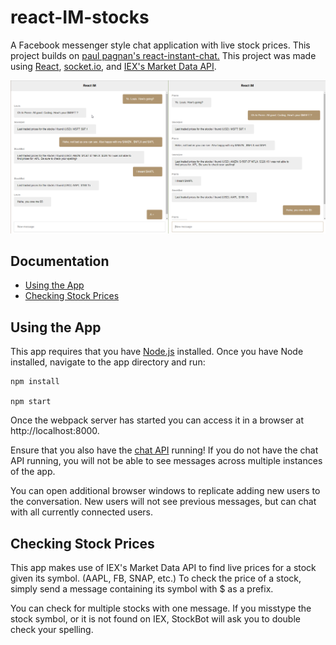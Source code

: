 # react-IM-stocks

A Facebook messenger style chat application with live stock prices.
This project builds on [paul pagnan's react-instant-chat.](https://github.com/paul-pagnan/react-instant-chat)
This project was made using [React](https://reactjs.org/), [socket.io](https://socket.io/), and [IEX's Market Data API](https://iextrading.com/developer/docs/#iex-market-data).

![](./example.png)

## Documentation

- [Using the App](#starting-the-app)
- [Checking Stock Prices](#checking-stock-prices)

## Using the App

This app requires that you have [Node.js](https://nodejs.org/en/) installed.
Once you have Node installed, navigate to the app directory and run:

```
npm install

npm start
```

Once the webpack server has started you can access it in a browser at http://localhost:8000.

Ensure that you also have the [chat API](https://github.com/paul-pagnan/simple-chat-api) running!
If you do not have the chat API running, you will not be able to see messages across multiple instances of the app.

You can open additional browser windows to replicate adding new users to the conversation.
New users will not see previous messages, but can chat with all currently connected users.

## Checking Stock Prices

This app makes use of IEX's Market Data API to find live prices for a stock given its symbol. (AAPL, FB, SNAP, etc.)
To check the price of a stock, simply send a message containing its symbol with $ as a prefix.

You can check for multiple stocks with one message.
If you misstype the stock symbol, or it is not found on IEX, StockBot will ask you to double check your spelling.